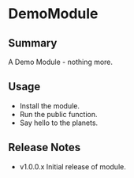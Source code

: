 # DemoModule

## Summary

A Demo Module - nothing more.


## Usage

* Install the module.
* Run the public function.
* Say hello to the planets.

## Release Notes

* v1.0.0.x Initial release of module.
